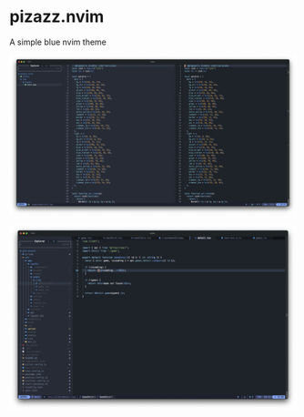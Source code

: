 # pizazz.nvim

A simple blue nvim theme

![Preview](/assets/preview.png)

![Preview React](/assets/preview.react.png)
